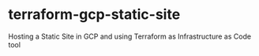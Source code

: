 # terraform-gcp-static-site
Hosting a Static Site in GCP and using Terraform as Infrastructure as Code tool
